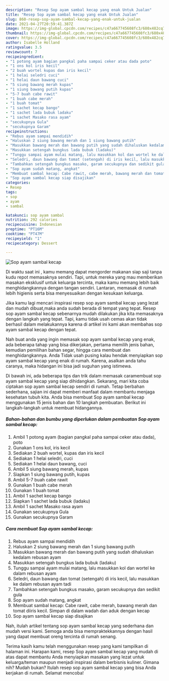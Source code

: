 ```yaml
---
description: "Resep Sop ayam sambal kecap yang enak Untuk Jualan"
title: "Resep Sop ayam sambal kecap yang enak Untuk Jualan"
slug: 860-resep-sop-ayam-sambal-kecap-yang-enak-untuk-jualan
date: 2021-04-27T20:59:41.387Z
image: https://img-global.cpcdn.com/recipes/c47a667745608fc3/680x482cq70/sop-ayam-sambal-kecap-foto-resep-utama.jpg
thumbnail: https://img-global.cpcdn.com/recipes/c47a667745608fc3/680x482cq70/sop-ayam-sambal-kecap-foto-resep-utama.jpg
cover: https://img-global.cpcdn.com/recipes/c47a667745608fc3/680x482cq70/sop-ayam-sambal-kecap-foto-resep-utama.jpg
author: Isabelle Holland
ratingvalue: 3.5
reviewcount: 7
recipeingredient:
- "1 potong ayam bagian pangkal paha sampai ceker atau dada poto"
- "1 ons kol iris kecil"
- "2 buah wortel kupas dan iris kecil"
- "1 helai seledri cuci"
- "1 helai daun bawang cuci"
- "5 siung bawang merah kupas"
- "1 siung bawang putih kupas"
- "5-7 buah cabe rawit"
- "1 buah cabe merah"
- "1 buah tomat"
- "1 sachet kecap bango"
- "1 sachet lada bubuk ladaku"
- "1 sachet Masako rasa ayam"
- "secukupnya Gula"
- "secukupnya Garam"
recipeinstructions:
- "Rebus ayam sampai mendidih"
- "Haluskan 2 siung bawang merah dan 1 siung bawang putih"
- "Masukkan bawang merah dan bawang putih yang sudah dihaluskan kedalam rebusan ayam"
- "Masukkan setengah bungkus lada bubuk (ladaku)"
- "Tunggu sampai ayam mulai matang, lalu masukkan kol dan wortel ke dalam rebusan ayam"
- "Seledri, daun bawang dan tomat (setengah) di iris kecil, lalu masukkan ke dalam rebusan ayam tadi"
- "Tambahkan setengah bungkus masako, garam secukupnya dan sedikit gula"
- "Sop ayam sudah matang, angkat"
- "Membuat sambal kecap: Cabe rawit, cabe merah, bawang merah dan tomat diiris kecil. Simpan di dalam wadah dan aduk dengan kecap"
- "Sop ayam sambal kecap siap disajikan"
categories:
- Resep
tags:
- sop
- ayam
- sambal

katakunci: sop ayam sambal 
nutrition: 292 calories
recipecuisine: Indonesian
preptime: "PT16M"
cooktime: "PT47M"
recipeyield: "1"
recipecategory: Dessert

---
```



![Sop ayam sambal kecap](https://img-global.cpcdn.com/recipes/c47a667745608fc3/680x482cq70/sop-ayam-sambal-kecap-foto-resep-utama.jpg)

Di waktu  saat ini , kamu memang dapat mengorder makanan siap saji tanpa kudu repot memasaknya sendiri. Tapi, untuk mereka yang mau memberikan masakan eksklusif untuk keluarga tercinta, maka kamu memang lebih baik menghidangkannya dengan tangan sendiri. Lantaran, memasak di rumah lebih higienis serta bisa menyesuaikan dengan kesukaan keluarga.

Jika kamu lagi mencari inspirasi resep sop ayam sambal kecap yang lezat dan mudah dibuat,maka anda sudah berada di tempat yang tepat. Resep sop ayam sambal kecap  sebenarnya mudah dilakukan jika kita memasaknya dengan langkah yang tepat. Tapi, kamu tidak usah cemas akan tidak berhasil dalam melakukannya 
karena di artikel ini kami akan membahas sop ayam sambal kecap dengan tepat.  



Nah buat anda yang ingin memasak sop ayam sambal kecap yang enak, ada beberapa tahap yang bisa dikerjakan, pertama memilih jenis bahan, kemudian pemilihan bahan segar, hingga cara membuat dan menghidangkannya. Anda Tidak usah pusing kalau hendak menyiapkan sop ayam sambal kecap yang enak di rumah. Karena, asalkan anda  tahu caranya, maka hidangan ini bisa jadi suguhan yang istimewa.

Di bawah ini, ada beberapa tips dan trik dalam memasak caramembuat sop ayam sambal kecap yang siap dihidangkan. Sekarang, mari kita coba ciptakan sop ayam sambal kecap sendiri di rumah. Tetap berbahan sederhana, sajian ini dapat memberi manfaat dalam membantu menjaga kesehatan tubuh kita. Anda bisa membuat Sop ayam sambal kecap menggunakan 15 jenis bahan dan 10 langkah pembuatan. Berikut ini langkah-langkah untuk membuat hidangannya.

<!--inarticleads1-->

##### Bahan-bahan dan bumbu yang diperlukan dalam pembuatan Sop ayam sambal kecap:

1. Ambil 1 potong ayam (bagian pangkal paha sampai ceker atau dada), poto
1. Gunakan 1 ons kol, iris kecil
1. Sediakan 2 buah wortel, kupas dan iris kecil
1. Sediakan 1 helai seledri, cuci
1. Sediakan 1 helai daun bawang, cuci
1. Ambil 5 siung bawang merah, kupas
1. Siapkan 1 siung bawang putih, kupas
1. Ambil 5-7 buah cabe rawit
1. Gunakan 1 buah cabe merah
1. Gunakan 1 buah tomat
1. Ambil 1 sachet kecap bango
1. Siapkan 1 sachet lada bubuk (ladaku)
1. Ambil 1 sachet Masako rasa ayam
1. Gunakan secukupnya Gula
1. Gunakan secukupnya Garam




<!--inarticleads2-->

##### Cara membuat Sop ayam sambal kecap:

1. Rebus ayam sampai mendidih
1. Haluskan 2 siung bawang merah dan 1 siung bawang putih
1. Masukkan bawang merah dan bawang putih yang sudah dihaluskan kedalam rebusan ayam
1. Masukkan setengah bungkus lada bubuk (ladaku)
1. Tunggu sampai ayam mulai matang, lalu masukkan kol dan wortel ke dalam rebusan ayam
1. Seledri, daun bawang dan tomat (setengah) di iris kecil, lalu masukkan ke dalam rebusan ayam tadi
1. Tambahkan setengah bungkus masako, garam secukupnya dan sedikit gula
1. Sop ayam sudah matang, angkat
1. Membuat sambal kecap: Cabe rawit, cabe merah, bawang merah dan tomat diiris kecil. Simpan di dalam wadah dan aduk dengan kecap
1. Sop ayam sambal kecap siap disajikan




Nah, itulah artikel tentang  sop ayam sambal kecap  yang sederhana dan mudah versi kami. Semoga anda bisa mempraktekkannya dengan hasil yang dapat membuat oreng tercinta di rumah senang. 

Terima kasih kamu telah menggunakan resep yang kami tampilkan di halaman ini. Harapan kami, resep  Sop ayam sambal kecap yang mudah di atas dapat membantu Anda menyiapkan masakan yang lezat untuk keluarga/teman maupun menjadi inspirasi dalam berbisnis kuliner. Gimana nih? Mudah bukan? Itulah resep sop ayam sambal kecap yang bisa Anda kerjakan di rumah. Selamat mencoba!

